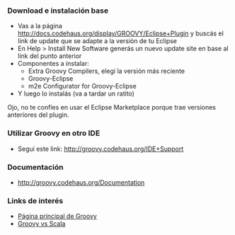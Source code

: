 ### Download e instalación base

-   Vas a la página <http://docs.codehaus.org/display/GROOVY/Eclipse+Plugin> y buscás el link de update que se adapte a la versión de tu Eclipse
-   En Help &gt; Install New Software generás un nuevo update site en base al link del punto anterior
-   Componentes a instalar:
    -   Extra Groovy Compilers, elegí la versión más reciente
    -   Groovy-Eclipse
    -   m2e Configurator for Groovy-Eclipse
-   Y luego lo instalás (va a tardar un ratito)

Ojo, no te confíes en usar el Eclipse Marketplace porque trae versiones anteriores del plugin.

### Utilizar Groovy en otro IDE

-   Seguí este link: <http://groovy.codehaus.org/IDE+Support>

### Documentación

-   <http://groovy.codehaus.org/Documentation>

### Links de interés

-   [Página principal de Groovy](http://groovy.codehaus.org/)
-   [Groovy vs Scala](groovy-vs-scala.md)

